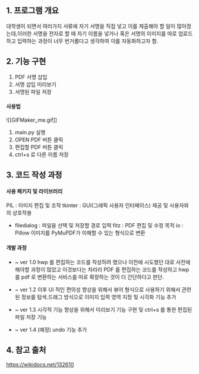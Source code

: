 ## 1. 프로그램 개요 

대학생이 되면서 여러가지 서류에 자기 서명을 직접 넣고 이를 제출해야 할 일이 많아졌는데,이러한 서명을 전자로 할 때 자기 이름을 넣거나 혹은 서명의 이미지를 따로 업로드하고 입력하는 과정이 너무 번거롭다고 생각하여 이를 자동화하고자 함.

## 2. 기능 구현

1. PDF 서명 삽입
2. 서명 삽입 미리보기
3. 서명된 파일 저장

#### 사용법

![[GIFMaker_me.gif]]

1. main.py 실행
2. OPEN PDF 버튼 클릭
3. 편집할 PDF 버튼 클릭
4. ctrl+s 로 다른 이름 저장
## 3. 코드 작성 과정

#### 사용 패키지 및 라이브러리
PIL : 이미지 편집 및 조작
tkinter : GUI(그래픽 사용자 인터페이스) 제공 및 사용자와의 상호작용
-  filedialog : 파일을 선택 및 저장할 경로 입력
fitz : PDF 편집 및 수정 목적
io : Pillow 이미지를 PyMuPDF가 이해할 수 있는 형식으로 변환
#### 개발 과정
- ~ ver 1.0
	hwp 를 편집하는 코드를 작성하려 했으나 이전에 시도했던 대로 사전에 해야할 과정이 많았고 이것보다는 차라리 PDF 를 편집하는 코드를 작성하고 hwp 를 pdf 로 변환하는 서비스를 따로 확장하는 것이 더 간단하다고 판단.
	
- ~ ver 1.2 
	이후 UI 적인 편의성 향상을 위해서 뷰어 형식으로 사용하기 위해서 관련된 정보를 탐색.드래그 방식으로 이미지 입력 영역 지정 및 시각화 기능 추가
	
- ~ ver 1.3
	시각적 기능 향상을 위해서 미리보기 기능 구현 및 ctrl+s 를 통한 편집된 파일 저장 기능
- ~ ver 1.4 (예정) 
	undo 기능 추가

## 4. 참고 출처
https://wikidocs.net/132610
